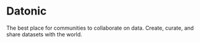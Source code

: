 # Datonic

The best place for communities to collaborate on data.
Create, curate, and share datasets with the world.
